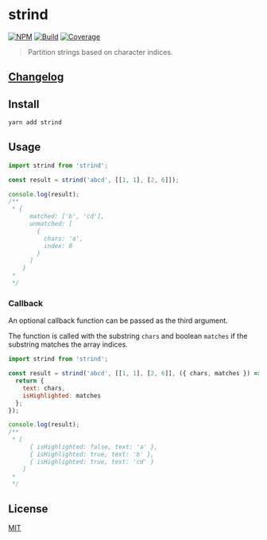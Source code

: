 # strind

[![NPM][npm]][npm-url]
[![Build][build]][build-badge]
[![Coverage][codecov-shield]][codecov]

> Partition strings based on character indices.

## [Changelog](CHANGELOG.md)

## Install

```bash
yarn add strind
```

## Usage

```js
import strind from 'strind';

const result = strind('abcd', [[1, 1], [2, 6]]);

console.log(result);
/**
 * {
      matched: ['b', 'cd'],
      unmatched: [
        {
          chars: 'a',
          index: 0
        }
      ]
    }
 *
 */
```

### Callback

An optional callback function can be passed as the third argument.

The function is called with the substring `chars` and boolean `matches` if the substring matches the array indices.

```js
import strind from 'strind';

const result = strind('abcd', [[1, 1], [2, 6]], ({ chars, matches }) => {
  return {
    text: chars,
    isHighlighted: matches
  };
});

console.log(result);
/**
 * [
      { isHighlighted: false, text: 'a' },
      { isHighlighted: true, text: 'b' },
      { isHighlighted: true, text: 'cd' }
    ]
 *
 */
```

## License

[MIT](LICENSE)

[npm]: https://img.shields.io/npm/v/strind.svg?color=blue
[npm-url]: https://npmjs.com/package/strind
[build]: https://travis-ci.com/metonym/strind.svg?branch=master
[build-badge]: https://travis-ci.com/metonym/strind
[codecov]: https://codecov.io/gh/metonym/strind
[codecov-shield]: https://img.shields.io/codecov/c/github/metonym/strind.svg
